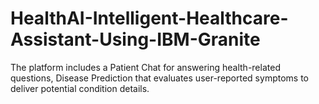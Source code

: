 # HealthAI-Intelligent-Healthcare-Assistant-Using-IBM-Granite
The platform includes a Patient Chat for answering health-related questions, Disease Prediction that evaluates user-reported symptoms to deliver potential condition details.
